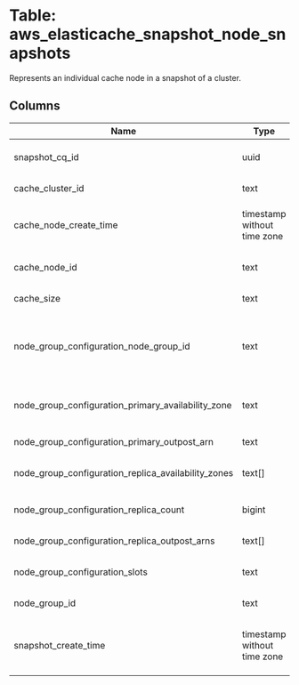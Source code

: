 
# Table: aws_elasticache_snapshot_node_snapshots
Represents an individual cache node in a snapshot of a cluster.
## Columns
| Name        | Type           | Description  |
| ------------- | ------------- | -----  |
|snapshot_cq_id|uuid|Unique CloudQuery ID of aws_elasticache_snapshots table (FK)|
|cache_cluster_id|text|A unique identifier for the source cluster.|
|cache_node_create_time|timestamp without time zone|The date and time when the cache node was created in the source cluster.|
|cache_node_id|text|The cache node identifier for the node in the source cluster.|
|cache_size|text|The size of the cache on the source cache node.|
|node_group_configuration_node_group_id|text|Either the ElastiCache for Redis supplied 4-digit id or a user supplied id for the node group these configuration values apply to.|
|node_group_configuration_primary_availability_zone|text|The Availability Zone where the primary node of this node group (shard) is launched.|
|node_group_configuration_primary_outpost_arn|text|The outpost ARN of the primary node.|
|node_group_configuration_replica_availability_zones|text[]|A list of Availability Zones to be used for the read replicas|
|node_group_configuration_replica_count|bigint|The number of read replica nodes in this node group (shard).|
|node_group_configuration_replica_outpost_arns|text[]|The outpost ARN of the node replicas.|
|node_group_configuration_slots|text|A string that specifies the keyspace for a particular node group|
|node_group_id|text|A unique identifier for the source node group (shard).|
|snapshot_create_time|timestamp without time zone|The date and time when the source node's metadata and cache data set was obtained for the snapshot.|
